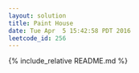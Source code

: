 ```yaml
---
layout: solution
title: Paint House
date: Tue Apr  5 15:42:58 PDT 2016
leetcode_id: 256
---
```

{% include_relative README.md %}
